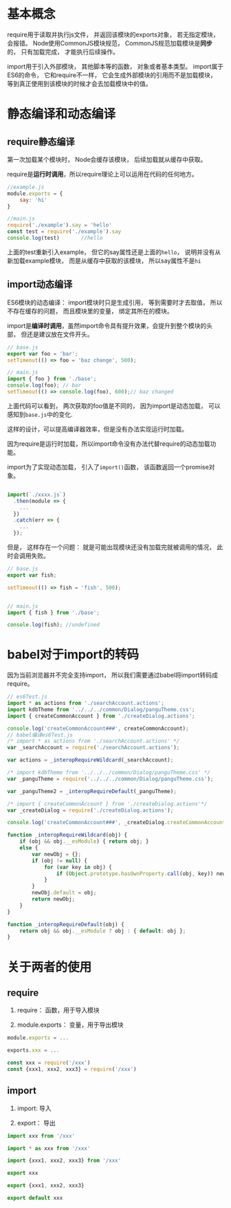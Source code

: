 # 基本概念

require用于读取并执行js文件， 并返回该模块的exports对象， 若无指定模块， 会报错。
Node使用CommonJS模块规范， CommonJS规范加载模块是**同步**的， 只有加载完成， 才能执行后续操作。

import用于引入外部模块， 其他脚本等的函数， 对象或者基本类型。
import属于ES6的命令， 它和require不一样， 它会生成外部模块的引用而不是加载模块， 等到真正使用到该模块的时候才会去加载模块中的值。

# 静态编译和动态编译

## require静态编译

第一次加载某个模块时， Node会缓存该模块， 后续加载就从缓存中获取。

require是**运行时调用**，所以require理论上可以运用在代码的任何地方。

```js
//example.js
module.exports = {
    say: 'hi'
}

//main.js
require('./example').say = 'hello'
const test = require('./example').say
console.log(test)       //hello
```
上面的test重新引入example， 但它的say属性还是上面的`hello`， 说明并没有从新加载example模块， 而是从缓存中获取的该模块， 所以say属性不是`hi`

## import动态编译

ES6模块的动态编译： import模块时只是生成引用， 等到需要时才去取值， 所以不存在缓存的问题， 而且模块里的变量， 绑定其所在的模块。

import是**编译时调用**，虽然import命令具有提升效果，会提升到整个模块的头部， 但还是建议放在文件开头。

```js
// base.js
export var foo = 'bar';
setTimeout(() => foo = 'baz change', 500);

// main.js
import { foo } from './base';
console.log(foo); // bar
setTimeout(() => console.log(foo), 600);// baz changed
```

上面代码可以看到， 两次获取的foo值是不同的， 因为import是动态加载， 可以感知到`base.js`中的变化.

这样的设计，可以提高编译器效率，但是没有办法实现运行时加载。

因为require是运行时加载，所以import命令没有办法代替require的动态加载功能。

import为了实现动态加载， 引入了`import()`函数， 该函数返回一个promise对象。

```js

import(`./xxxx.js`)
  .then(module => {
    ...
  })
  .catch(err => {
    ...
  });
```

但是， 这样存在一个问题： 就是可能出现模块还没有加载完就被调用的情况， 此时会调用失败。

```js
// base.js
export var fish;

setTimeout(() => fish = 'fish', 500);


// main.js
import { fish } from './base';

console.log(fish); //undefined
```

# babel对于import的转码

因为当前浏览器并不完全支持import， 所以我们需要通过babel将import转码成require。

```js
// es6Test.js
import * as actions from './searchAccount.actions';
import kdbTheme from '../../../common/Dialog/panguTheme.css';
import { createCommonAccount } from './createDialog.actions';

console.log('createCommonAccount###', createCommonAccount);
// babel编译es6Test.js
/* import * as actions from './searchAccount.actions' */
var _searchAccount = require('./searchAccount.actions'); 

var actions = _interopRequireWildcard(_searchAccount);

/* import kdbTheme from '../../../common/Dialog/panguTheme.css' */
var _panguTheme = require('../../../common/Dialog/panguTheme.css');

var _panguTheme2 = _interopRequireDefault(_panguTheme);

/* import { createCommonAccount } from './createDialog.actions'*/
var _createDialog = require('./createDialog.actions');

console.log('createCommonAccount###', _createDialog.createCommonAccount);

function _interopRequireWildcard(obj) { 
    if (obj && obj.__esModule) { return obj; } 
    else {
        var newObj = {}; 
        if (obj != null) { 
            for (var key in obj) { 
                if (Object.prototype.hasOwnProperty.call(obj, key)) newObj[key] = obj[key]; 
            } 
        } 
        newObj.default = obj; 
        return newObj; 
    } 
}

function _interopRequireDefault(obj) { 
    return obj && obj.__esModule ? obj : { default: obj }; 
}
```

# 关于两者的使用

## require

1. require： 函数，用于导入模块

2. module.exports： 变量，用于导出模块


```js
module.exports = ...

exports.xxx = ...

const xxx = require('/xxx')
const {xxx1, xxx2, xxx3} = require('/xxx')

```

## import

1. import: 导入

2. export： 导出

```js
import xxx from '/xxx'

import * as xxx from '/xxx'

import {xxx1, xxx2, xxx3} from '/xxx'

export xxx

export {xxx1, xxx2, xxx3}

export default xxx
```


